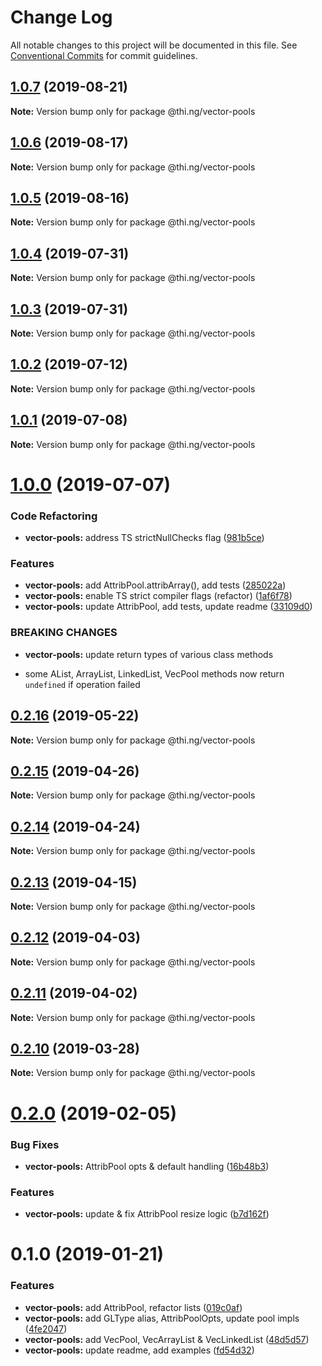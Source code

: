 # Change Log

All notable changes to this project will be documented in this file.
See [Conventional Commits](https://conventionalcommits.org) for commit guidelines.

## [1.0.7](https://github.com/thi-ng/umbrella/compare/@thi.ng/vector-pools@1.0.6...@thi.ng/vector-pools@1.0.7) (2019-08-21)

**Note:** Version bump only for package @thi.ng/vector-pools





## [1.0.6](https://github.com/thi-ng/umbrella/compare/@thi.ng/vector-pools@1.0.5...@thi.ng/vector-pools@1.0.6) (2019-08-17)

**Note:** Version bump only for package @thi.ng/vector-pools





## [1.0.5](https://github.com/thi-ng/umbrella/compare/@thi.ng/vector-pools@1.0.4...@thi.ng/vector-pools@1.0.5) (2019-08-16)

**Note:** Version bump only for package @thi.ng/vector-pools





## [1.0.4](https://github.com/thi-ng/umbrella/compare/@thi.ng/vector-pools@1.0.3...@thi.ng/vector-pools@1.0.4) (2019-07-31)

**Note:** Version bump only for package @thi.ng/vector-pools





## [1.0.3](https://github.com/thi-ng/umbrella/compare/@thi.ng/vector-pools@1.0.2...@thi.ng/vector-pools@1.0.3) (2019-07-31)

**Note:** Version bump only for package @thi.ng/vector-pools





## [1.0.2](https://github.com/thi-ng/umbrella/compare/@thi.ng/vector-pools@1.0.1...@thi.ng/vector-pools@1.0.2) (2019-07-12)

**Note:** Version bump only for package @thi.ng/vector-pools





## [1.0.1](https://github.com/thi-ng/umbrella/compare/@thi.ng/vector-pools@1.0.0...@thi.ng/vector-pools@1.0.1) (2019-07-08)

**Note:** Version bump only for package @thi.ng/vector-pools





# [1.0.0](https://github.com/thi-ng/umbrella/compare/@thi.ng/vector-pools@0.2.16...@thi.ng/vector-pools@1.0.0) (2019-07-07)


### Code Refactoring

* **vector-pools:** address TS strictNullChecks flag ([981b5ce](https://github.com/thi-ng/umbrella/commit/981b5ce))


### Features

* **vector-pools:** add AttribPool.attribArray(), add tests ([285022a](https://github.com/thi-ng/umbrella/commit/285022a))
* **vector-pools:** enable TS strict compiler flags (refactor) ([1af6f78](https://github.com/thi-ng/umbrella/commit/1af6f78))
* **vector-pools:** update AttribPool, add tests, update readme ([33109d0](https://github.com/thi-ng/umbrella/commit/33109d0))


### BREAKING CHANGES

* **vector-pools:** update return types of various class methods

- some AList, ArrayList, LinkedList, VecPool methods now return
  `undefined` if operation failed





## [0.2.16](https://github.com/thi-ng/umbrella/compare/@thi.ng/vector-pools@0.2.15...@thi.ng/vector-pools@0.2.16) (2019-05-22)

**Note:** Version bump only for package @thi.ng/vector-pools





## [0.2.15](https://github.com/thi-ng/umbrella/compare/@thi.ng/vector-pools@0.2.14...@thi.ng/vector-pools@0.2.15) (2019-04-26)

**Note:** Version bump only for package @thi.ng/vector-pools





## [0.2.14](https://github.com/thi-ng/umbrella/compare/@thi.ng/vector-pools@0.2.13...@thi.ng/vector-pools@0.2.14) (2019-04-24)

**Note:** Version bump only for package @thi.ng/vector-pools





## [0.2.13](https://github.com/thi-ng/umbrella/compare/@thi.ng/vector-pools@0.2.12...@thi.ng/vector-pools@0.2.13) (2019-04-15)

**Note:** Version bump only for package @thi.ng/vector-pools





## [0.2.12](https://github.com/thi-ng/umbrella/compare/@thi.ng/vector-pools@0.2.11...@thi.ng/vector-pools@0.2.12) (2019-04-03)

**Note:** Version bump only for package @thi.ng/vector-pools





## [0.2.11](https://github.com/thi-ng/umbrella/compare/@thi.ng/vector-pools@0.2.10...@thi.ng/vector-pools@0.2.11) (2019-04-02)

**Note:** Version bump only for package @thi.ng/vector-pools





## [0.2.10](https://github.com/thi-ng/umbrella/compare/@thi.ng/vector-pools@0.2.9...@thi.ng/vector-pools@0.2.10) (2019-03-28)

**Note:** Version bump only for package @thi.ng/vector-pools







# [0.2.0](https://github.com/thi-ng/umbrella/compare/@thi.ng/vector-pools@0.1.2...@thi.ng/vector-pools@0.2.0) (2019-02-05)


### Bug Fixes

* **vector-pools:** AttribPool opts & default handling ([16b48b3](https://github.com/thi-ng/umbrella/commit/16b48b3))


### Features

* **vector-pools:** update & fix AttribPool resize logic ([b7d162f](https://github.com/thi-ng/umbrella/commit/b7d162f))



# 0.1.0 (2019-01-21)


### Features

* **vector-pools:** add AttribPool, refactor lists ([019c0af](https://github.com/thi-ng/umbrella/commit/019c0af))
* **vector-pools:** add GLType alias, AttribPoolOpts, update pool impls ([4fe2047](https://github.com/thi-ng/umbrella/commit/4fe2047))
* **vector-pools:** add VecPool, VecArrayList & VecLinkedList ([48d5d57](https://github.com/thi-ng/umbrella/commit/48d5d57))
* **vector-pools:** update readme, add examples ([fd54d32](https://github.com/thi-ng/umbrella/commit/fd54d32))
